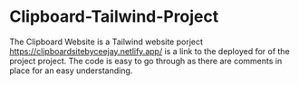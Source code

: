 # Clipboard-Tailwind-Project
The Clipboard Website is a Tailwind website porject
https://clipboardsitebyceejay.netlify.app/ is a link to the deployed for of the project project.
The code is easy to go through as there are comments in place for an easy understanding.
